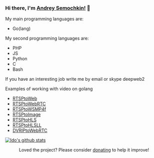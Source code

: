 ### Hi there, I'm [Andrey Semochkin!](https://github.com/deepch) 👋


My main programming languages are:

  - Go(lang)

My second programming languages are:

  - PHP
  - JS
  - Python
  - C
  - Bash
  
  If you have an interesting job write me by email or skype deepweb2
  
  Examples of working with video on golang
  
  - [RTSPtoWeb](https://github.com/deepch/RTSPtoWeb) 
  - [RTSPtoWebRTC](https://github.com/deepch/RTSPtoWebRTC) 
  - [RTSPtoWSMP4f](https://github.com/deepch/RTSPtoWSMP4f)  
  - [RTSPtoImage](https://github.com/deepch/RTSPtoImage) 
  - [RTSPtoHLS](https://github.com/deepch/RTSPtoHLS) 
  - [RTSPtoHLSLL](https://github.com/deepch/RTSPtoHLSLL)
  - [DVRIPtoWebRTC](https://github.com/deepch/DVRIPtoWebRTC)
  
[![Ido's github stats](https://github-readme-stats.vercel.app/api?username=deepch)](https://github.com/anuraghazra/github-readme-stats)
<!--
**deepch/deepch** is a ✨ _special_ ✨ repository because its `README.md` (this file) appears on your GitHub profile.

Here are some ideas to get you started:

- 🔭 I’m currently working on ...
- 🌱 I’m currently learning ...
- 👯 I’m looking to collaborate on ...
- 🤔 I’m looking for help with ...
- 💬 Ask me about ...
- 📫 How to reach me: ...
- 😄 Pronouns: ...
- ⚡ Fun fact: ...
-->

<p align="center">Loved the project? Please consider <a href="https://www.paypal.me/AndreySemochkin">donating</a> to help it improve!

